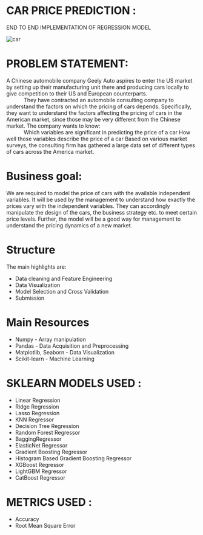 
# CAR PRICE PREDICTION :
END TO END IMPLEMENTATION OF REGRESSION MODEL

![car](https://wallpapercave.com/wp/ppQthYS.jpg)

# PROBLEM STATEMENT:
A Chinese automobile company Geely Auto aspires to enter the US market by setting up their manufacturing unit there and producing cars locally to give competition to their US and European counterparts.
<br>&ensp;&ensp;&ensp;&ensp;&ensp;&ensp; They have contracted an automobile consulting company to understand the factors on which the pricing of cars depends. Specifically, they want to understand the factors affecting the pricing of cars in the American market, since those may be very different from the Chinese market. The company wants to know:
<br>&ensp;&ensp;&ensp;&ensp;&ensp;&ensp;  Which variables are significant in predicting the price of a car How well those variables describe the price of a car Based on various market surveys, the consulting firm has gathered a large data set of different types of cars across the America market.
# Business goal:
We are required to model the price of cars with the available independent variables. It will be used by the management to understand how exactly the prices vary with the independent variables. They can accordingly manipulate the design of the cars, the business strategy etc. to meet certain price levels. Further, the model will be a good way for management to understand the pricing dynamics of a new market.
# Structure
The main highlights are:
* Data cleaning and Feature Engineering
* Data Visualization
* Model Selection and Cross Validation
* Submission
# Main Resources
* Numpy - Array manipulation
* Pandas - Data Acquisition and Preprocessing
* Matplotlib, Seaborn - Data Visualization
* Scikit-learn - Machine Learning
# SKLEARN MODELS USED :
* Linear Regression
* Ridge Regression
* Lasso Regression
* KNN Regressor
* Decision Tree Regression
* Random Forest Regressor
* BaggingRegressor
* ElasticNet Regressor
* Gradient Boosting Regressor
* Histogram Based Gradient Boosting Regressor
* XGBoost Regressor
* LightGBM Regressor
* CatBoost Regressor
# METRICS USED :
* Accuracy
* Root Mean Square Error
